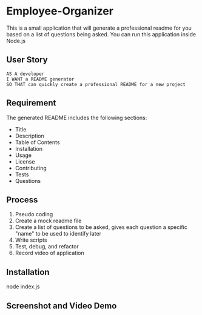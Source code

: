 # Employee-Organizer

This is a small application that will generate a professional readme for you based on a list of questions being asked. You can run this application inside Node.js

## User Story

```
AS A developer
I WANT a README generator
SO THAT can quickly create a professional README for a new project
```

## Requirement
The generated README includes the following sections: 

  * Title
  * Description
  * Table of Contents
  * Installation
  * Usage
  * License
  * Contributing
  * Tests
  * Questions

## Process
1. Pseudo coding
2. Create a mock readme file
3. Create a list of questions to be asked, gives each question a specific "name" to be used to identify later
4. Write scripts
5. Test, debug, and refactor
6. Record video of application


## Installation
node index.js

## Screenshot and Video Demo





